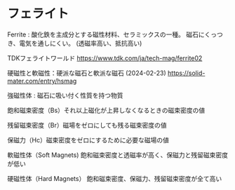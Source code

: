# フェライト

Ferrite : 酸化鉄を主成分とする磁性材料、セラミックスの一種。
磁石にくっつき、電気を通しにくい。
(透磁率高い、抵抗高い)




TDKフェライトワールド
https://www.tdk.com/ja/tech-mag/ferrite02


硬磁性と軟磁性：硬派な磁石と軟派な磁石 (2024-02-23)
https://solid-mater.com/entry/hsmag


強磁性体 : 磁石に吸い付く性質を持つ物質

飽和磁束密度（Bs）それ以上磁化が上昇しなくなるときの磁束密度の値

残留磁束密度（Br）磁場をゼロにしても残る磁束密度の値

保磁力（Hc）磁束密度をゼロにするために必要な磁場の値


軟磁性体（Soft Magnets)
飽和磁束密度と透磁率が高く、保磁力と残留磁束密度が低い

硬磁性体（Hard Magnets）
飽和磁束密度、保磁力、残留磁束密度が全て高い





